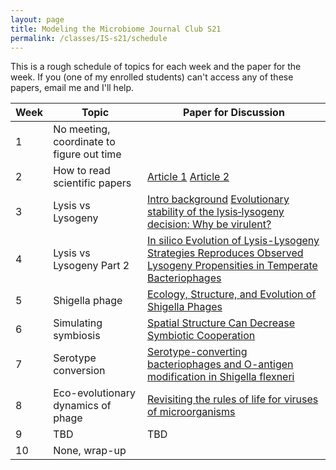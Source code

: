 ```yaml
---
layout: page
title: Modeling the Microbiome Journal Club S21
permalink: /classes/IS-s21/schedule
---
```


This is a rough schedule of topics for each week and the paper for the week.
If you (one of my enrolled students) can't access any of these papers, email me and I'll help.

| Week	| Topic | Paper for Discussion	| 
| ------- |------ | --------------- | 
| 1 | No meeting, coordinate to figure out time | |
| 2 | How to read scientific papers | [Article 1](https://towardsdatascience.com/how-to-read-scientific-papers-df3afd454179) [Article 2](https://journals.plos.org/ploscompbiol/article?id=10.1371/journal.pcbi.1008032)|
| 3 | Lysis vs Lysogeny | [Intro background](https://www.khanacademy.org/science/biology/biology-of-viruses/virus-biology/a/bacteriophages) [Evolutionary stability of the lysis‐lysogeny decision: Why be virulent?](https://onlinelibrary.wiley.com/doi/full/10.1111/evo.13648) |
| 4 | Lysis vs Lysogeny Part 2 | [In silico Evolution of Lysis-Lysogeny Strategies Reproduces Observed Lysogeny Propensities in Temperate Bacteriophages](https://www.frontiersin.org/articles/10.3389/fmicb.2017.01386/full) 
| 5 |Shigella phage |  [Ecology, Structure, and Evolution of Shigella Phages](https://www.ncbi.nlm.nih.gov/pmc/articles/PMC7670969/) |
| 6 | Simulating symbiosis | [Spatial Structure Can Decrease Symbiotic Cooperation](https://direct.mit.edu/artl/article/24/4/229/2907/Spatial-Structure-Can-Decrease-Symbiotic) |
| 7 | Serotype conversion | [Serotype-converting bacteriophages and O-antigen modification in Shigella flexneri](https://www.sciencedirect.com/science/article/pii/S0966842X99016467) |
| 8 | Eco-evolutionary dynamics of phage | [Revisiting the rules of life for viruses of microorganisms](https://www.nature.com/articles/s41579-021-00530-x) |
| 9 | TBD | TBD |
| 10 | None, wrap-up | |

